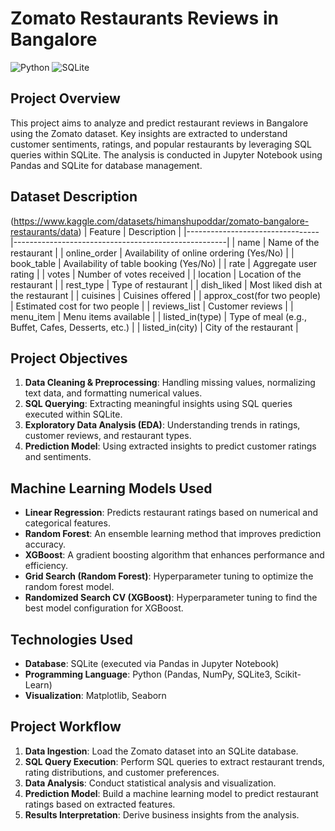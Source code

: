 # Zomato Restaurants Reviews in Bangalore
![Python](https://img.shields.io/badge/Python-3776AB?style=for-the-badge&logo=python&logoColor=white)
![SQLite](https://img.shields.io/badge/SQLite-003B57?style=for-the-badge&logo=sqlite&logoColor=white)

## Project Overview
This project aims to analyze and predict restaurant reviews in Bangalore using the Zomato dataset. Key insights are extracted to understand customer sentiments, ratings, and popular restaurants by leveraging SQL queries within SQLite. The analysis is conducted in Jupyter Notebook using Pandas and SQLite for database management.

## Dataset Description
(https://www.kaggle.com/datasets/himanshupoddar/zomato-bangalore-restaurants/data)
| Feature                         | Description                                         |
|---------------------------------|-----------------------------------------------------|
| name                            | Name of the restaurant                              |
| online_order                    | Availability of online ordering (Yes/No)           |
| book_table                      | Availability of table booking (Yes/No)             |
| rate                            | Aggregate user rating                              |
| votes                           | Number of votes received                           |
| location                        | Location of the restaurant                         |
| rest_type                       | Type of restaurant                                 |
| dish_liked                      | Most liked dish at the restaurant                  |
| cuisines                        | Cuisines offered                                   |
| approx_cost(for two people)     | Estimated cost for two people                     |
| reviews_list                    | Customer reviews                                  |
| menu_item                       | Menu items available                              |
| listed_in(type)                 | Type of meal (e.g., Buffet, Cafes, Desserts, etc.) |
| listed_in(city)                 | City of the restaurant                            |

## Project Objectives
1. **Data Cleaning & Preprocessing**: Handling missing values, normalizing text data, and formatting numerical values.
2. **SQL Querying**: Extracting meaningful insights using SQL queries executed within SQLite.
3. **Exploratory Data Analysis (EDA)**: Understanding trends in ratings, customer reviews, and restaurant types.
4. **Prediction Model**: Using extracted insights to predict customer ratings and sentiments.

## Machine Learning Models Used
- **Linear Regression**: Predicts restaurant ratings based on numerical and categorical features.
- **Random Forest**: An ensemble learning method that improves prediction accuracy.
- **XGBoost**: A gradient boosting algorithm that enhances performance and efficiency.
- **Grid Search (Random Forest)**: Hyperparameter tuning to optimize the random forest model.
- **Randomized Search CV (XGBoost)**: Hyperparameter tuning to find the best model configuration for XGBoost.

## Technologies Used
- **Database**: SQLite (executed via Pandas in Jupyter Notebook)
- **Programming Language**: Python (Pandas, NumPy, SQLite3, Scikit-Learn)
- **Visualization**: Matplotlib, Seaborn

## Project Workflow
1. **Data Ingestion**: Load the Zomato dataset into an SQLite database.
2. **SQL Query Execution**: Perform SQL queries to extract restaurant trends, rating distributions, and customer preferences.
3. **Data Analysis**: Conduct statistical analysis and visualization.
4. **Prediction Model**: Build a machine learning model to predict restaurant ratings based on extracted features.
5. **Results Interpretation**: Derive business insights from the analysis.
